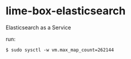 # lime-box-elasticsearch
Elasticsearch as a Service

run:

```
$ sudo sysctl -w vm.max_map_count=262144
```
